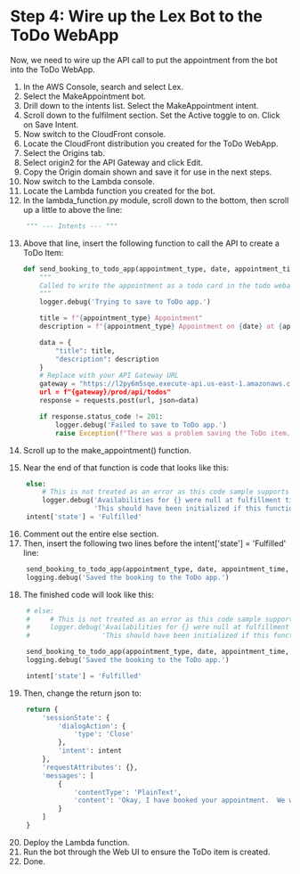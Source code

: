 # Step 4: Wire up the Lex Bot to the ToDo WebApp

Now, we need to wire up the API call to put the appointment from the bot into the ToDo WebApp.

1. In the AWS Console, search and select Lex.
2. Select the MakeAppointment bot.
3. Drill down to the intents list. Select the MakeAppointment intent.
4. Scroll down to the fulfilment section. Set the Active toggle to on. Click on Save Intent.
5. Now switch to the CloudFront console.
6. Locate the CloudFront distribution you created for the ToDo WebApp.
7. Select the Origins tab.
8. Select origin2 for the API Gateway and click Edit.
9. Copy the Origin domain shown and save it for use in the next steps.
10. Now switch to the Lambda console.
11. Locate the Lambda function you created for the bot.
12. In the lambda_function.py module, scroll down to the bottom, then scroll up a little to above the line:

```python
    """ --- Intents --- """
```

13. Above that line, insert the following function to call the API to create a ToDo Item:

    ```python
    def send_booking_to_todo_app(appointment_type, date, appointment_time, duration):
        """
        Called to write the appointment as a todo card in the todo webapp
        """
        logger.debug('Trying to save to ToDo app.')

        title = f"{appointment_type} Appointment"
        description = f"{appointment_type} Appointment on {date} at {appointment_time} for {duration} minutes."

        data = {
            "title": title,
            "description": description
        }
        # Replace with your API Gateway URL
        gateway = "https://l2py6m5sqe.execute-api.us-east-1.amazonaws.com
        url = f"{gateway}/prod/api/todos"
        response = requests.post(url, json=data)

        if response.status_code != 201:
            logger.debug('Failed to save to ToDo app.')
            raise Exception(f"There was a problem saving the ToDo item.\nError code: {response.status_code}")
    ```

14. Scroll up to the make_appointment() function.
15. Near the end of that function is code that looks like this:

```python
    else:
        # This is not treated as an error as this code sample supports functionality either as fulfillment or dialog code hook.
        logger.debug('Availabilities for {} were null at fulfillment time.  '
                     'This should have been initialized if this function was configured as the dialog code hook'.format(date))
    intent['state'] = 'Fulfilled'
```

16. Comment out the entire else section.
17. Then, insert the following two lines before the intent['state'] = 'Fulfilled' line:

```python
    send_booking_to_todo_app(appointment_type, date, appointment_time, duration)
    logging.debug('Saved the booking to the ToDo app.')
```

18. The finished code will look like this:

```python
    # else:
    #     # This is not treated as an error as this code sample supports functionality either as fulfillment or dialog code hook.
    #     logger.debug('Availabilities for {} were null at fulfillment time.  '
    #                  'This should have been initialized if this function was configured as the dialog code hook'.format(date))

    send_booking_to_todo_app(appointment_type, date, appointment_time, duration)
    logging.debug('Saved the booking to the ToDo app.')

    intent['state'] = 'Fulfilled'
```

19. Then, change the return json to:

```python
    return {
        'sessionState': {
            'dialogAction': {
                'type': 'Close'
            },
            'intent': intent
        },
        'requestAttributes': {},
        'messages': [
            {
                'contentType': 'PlainText',
                'content': 'Okay, I have booked your appointment.  We will see you at {} on {}'.format(build_time_output_string(appointment_time), date)
            }
        ]
    }
```

20. Deploy the Lambda function.
21. Run the bot through the Web UI to ensure the ToDo item is created.
22. Done.
